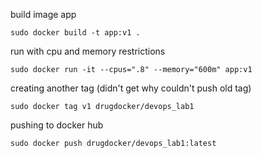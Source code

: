 build image app 
```
sudo docker build -t app:v1 .
```

run with cpu and memory restrictions
```
sudo docker run -it --cpus=".8" --memory="600m" app:v1
```

creating another tag (didn't get why couldn't push old tag)
```
sudo docker tag v1 drugdocker/devops_lab1
```

pushing to docker hub

```
sudo docker push drugdocker/devops_lab1:latest
```